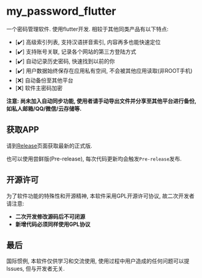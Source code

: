 # my_password_flutter

一个密码管理软件. 使用flutter开发. 相较于其他同类产品有以下特点:

+ [:heavy_check_mark:] 高级索引列表, 支持汉语拼音索引, 内容再多也能快速定位
+ [:heavy_check_mark:] 支持账号关联, 记录各个网站的第三方登陆方式
+ [:heavy_check_mark:] 自动记录历史密码, 快速找到以前的你
+ [:heavy_check_mark:] 用户数据始终保存在应用私有空间, 不会被其他应用读取(非ROOT手机)
+ [:x:] 自动备份至其他平台
+ [:x:] 软件主密码加密

**注意: 尚未加入自动同步功能, 使用者请手动导出文件并分享至其他平台进行备份, 如私人邮箱/QQ/微信/云存储等.**

## 获取APP

请到[Release](https://github.com/FirstJavaMaster/my_password_flutter/releases)页面获取最新的正式版.

也可以使用尝鲜版(Pre-release), 每次代码更新均会触发`Pre-release`发布.

## 开源许可

为了软件功能的特殊性和开源精神, 本软件采用GPL开源许可协议, 故二次开发者请注意:

+ **二次开发修改源码后不可闭源**
+ **新增代码必须同样使用GPL协议**

## 最后

国际惯例, 本软件仅供学习和交流使用, 使用过程中用户造成的任何问题可以提Issues, 但与开发者无关.